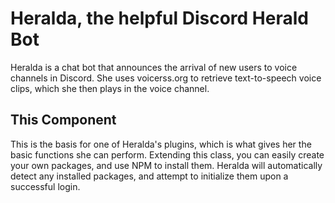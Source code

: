 # Heralda, the helpful Discord Herald Bot

Heralda is a chat bot that announces the arrival of new users to voice channels in Discord. She uses voicerss.org to retrieve text-to-speech voice clips, which she then plays in the voice channel.

## This Component

This is the basis for one of Heralda's plugins, which is what gives her the basic functions she can perform. Extending this class, you can easily create your own packages, and use NPM to install them. Heralda will automatically detect any installed packages, and attempt to initialize them upon a successful login.
